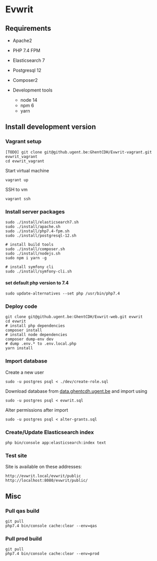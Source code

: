 # Evwrit

## Requirements

- Apache2
- PHP 7.4 FPM
- Elasticsearch 7
- Postgresql 12
- Composer2


- Development tools
  - node 14
  - npm 6
  - yarn

## Install development version 

### Vagrant setup

    [TODO] git clone git@github.ugent.be:GhentCDH/Evwrit-vagrant.git evwrit_vagrant
    cd evwrit_vagrant

Start virtual machine

    vagrant up

SSH to vm

    vagrant ssh

### Install server packages 

    sudo ./install/elasticsearch7.sh
    sudo ./install/apache.sh
    sudo ./install/php7.4-fpm.sh
    sudo ./install/postgresql-12.sh

    # install build tools
    sudo ./install/composer.sh
    sudo ./install/nodejs.sh
    sudo npm i yarn -g

    # install symfony cli
    sudo ./install/symfony-cli.sh

#### set default php version to 7.4

    sudo update-alternatives --set php /usr/bin/php7.4    

### Deploy code

    git clone git@github.ugent.be:GhentCDH/Evwrit-web.git evwrit
    cd evwrit
    # install php dependencies
    composer install
    # install node dependencies
    composer dump-env dev
    # dump .env.* to .env.local.php
    yarn install

### Import database

Create a new user

    sudo -u postgres psql < ./dev/create-role.sql

Download database from [data.ghentcdh.ugent.be](https://data.ghentcdh.ugent.be) and import using

    sudo -u postgres psql < evwrit.sql

Alter permissions after import

    sudo -u postgres psql < alter-grants.sql

### Create/Update Elasticsearch index

    php bin/console app:elasticsearch:index text

### Test site

Site is available on these addresses:

    http://evwrit.local/evwrit/public
    http://localhost:8080/evwrit/public/

## Misc

### Pull qas build

    git pull
    php7.4 bin/console cache:clear --env=qas

### Pull prod build

    git pull
    php7.4 bin/console cache:clear --env=prod




